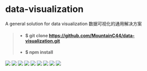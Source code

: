 # data-visualization
A general solution for data visualization 数据可视化的通用解决方案

> - #### $ git clone https://github.com/MountainC44/data-visualization.git
> - #### $ npm install

<img src="https://ws3.sinaimg.cn/large/006tNbRwly1fvfb5or1apj31kw0zkwwn.jpg" />

<img src="https://ws2.sinaimg.cn/large/006tNbRwly1fvfb6pklxjj31kw0zk4ly.jpg" />

<img src="https://ws3.sinaimg.cn/large/006tNbRwly1fvfb75yvt9j31kw0zkx6g.jpg" />

<img src="https://ws2.sinaimg.cn/large/006tNbRwly1fvfb7okovjj31kw0zke6b.jpg" />

<img src="https://ws4.sinaimg.cn/large/006tNbRwly1fvfb89b9toj31kw0zk4ht.jpg" />

<img src="https://ws2.sinaimg.cn/large/006tNbRwly1fvfb8oewfqj31kw0zkwrm.jpg" />

<img src="https://ws2.sinaimg.cn/large/006tNbRwly1fvfb97k22dj31kw0zk19m.jpg" />

<img src="https://ws3.sinaimg.cn/large/006tNbRwly1fvfb9ssenyj31kw0zk1kx.jpg" />

<img src="https://ws3.sinaimg.cn/large/006tNbRwly1fvfb5or1apj31kw0zkwwn.jpg" />

